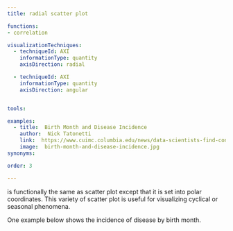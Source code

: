 ```yaml
---
title: radial scatter plot

functions:
- correlation

visualizationTechniques:
  - techniqueId: AXI
    informationType: quantity
    axisDirection: radial

  - techniqueId: AXI
    informationType: quantity
    axisDirection: angular


tools:

examples:
  - title:  Birth Month and Disease Incidence
    author:  Nick Tatonetti
    link:  https://www.cuimc.columbia.edu/news/data-scientists-find-connections-between-birth-month-and-health
    image:  birth-month-and-disease-incidence.jpg
synonyms:

order: 3

---
```


is functionally the same as scatter plot except that it is set into polar coordinates. This variety of scatter plot is useful for visualizing cyclical or seasonal phenomena.

<!--more-->

One example below shows the incidence of disease by birth month.
